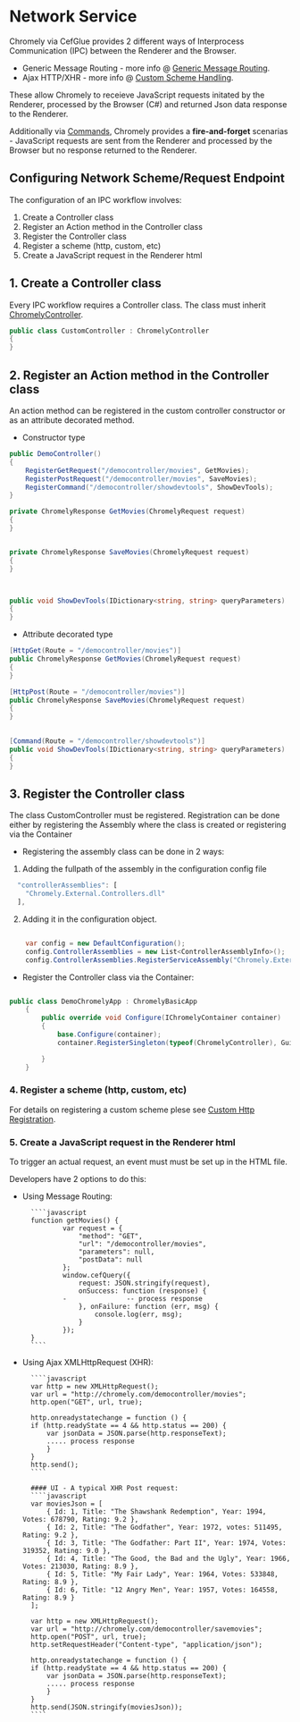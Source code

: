 
# Network Service

Chromely via CefGlue provides 2 different ways of Interprocess Communication (IPC) between the Renderer and the Browser.

- Generic Message Routing - more info @ [Generic Message Routing](https://github.com/chromelyapps/Chromely/blob/master/Documents/generic_message_routing.md).
- Ajax HTTP/XHR  -  more info @ [Custom Scheme Handling](https://github.com/chromelyapps/Chromely/blob/master/Documents/ajax_xhr_request_handling.md).


These allow Chromely to receieve JavaScript requests initated by the Renderer, processed by the Browser (C#) and returned Json data response to the Renderer. 

Additionally via [Commands](https://github.com/chromelyapps/Chromely/tree/master/src_5.0/Chromely.Core/Network/CommandRoute.cs), Chromely provides a **fire-and-forget** scenarias - JavaScript requests are sent from the Renderer and processed by the Browser but no response returned to the Renderer.

## Configuring Network Scheme/Request Endpoint

The configuration of an IPC workflow involves:

1. Create a Controller class
2. Register an Action method in the Controller class
3. Register the Controller class
4. Register a scheme (http, custom, etc)
5. Create a JavaScript request in the Renderer html

##  1.  Create a Controller class

Every IPC workflow requires a Controller class. The class must inherit [ChromelyController](https://github.com/chromelyapps/Chromely/blob/master/src_5.0/Chromely.Core/Network/ChromelyController.cs).


````csharp
public class CustomController : ChromelyController
{
}
````

##  2.  Register an Action method in the Controller class

An action method can be registered in the custom controller constructor or as an attribute decorated method.

- Constructor type
````csharp
public DemoController()
{
	RegisterGetRequest("/democontroller/movies", GetMovies);
	RegisterPostRequest("/democontroller/movies", SaveMovies);
	RegisterCommand("/democontroller/showdevtools", ShowDevTools);
}

private ChromelyResponse GetMovies(ChromelyRequest request)
{
}


private ChromelyResponse SaveMovies(ChromelyRequest request)
{
}



public void ShowDevTools(IDictionary<string, string> queryParameters)
{
}

````

- Attribute decorated type
````csharp
[HttpGet(Route = "/democontroller/movies")]
public ChromelyResponse GetMovies(ChromelyRequest request)
{
}

[HttpPost(Route = "/democontroller/movies")]
public ChromelyResponse SaveMovies(ChromelyRequest request)
{
}

	  
[Command(Route = "/democontroller/showdevtools")]
public void ShowDevTools(IDictionary<string, string> queryParameters)
{
}
````



##  3.  Register the Controller class

The class CustomController must be registered. Registration can be done either by registering the Assembly where the class is created or registering via the Container

- Registering the assembly class can be done in 2 ways:

1.  Adding the fullpath of the assembly in the configuration config file 

````javascript
  "controllerAssemblies": [
    "Chromely.External.Controllers.dll"
  ],
````

2. Adding it in the configuration object.

````csharp

    var config = new DefaultConfiguration();
    config.ControllerAssemblies = new List<ControllerAssemblyInfo>();
    config.ControllerAssemblies.RegisterServiceAssembly("Chromely.External.Controllers.dll");

````

- Register the Controller class via the Container:

````csharp

public class DemoChromelyApp : ChromelyBasicApp
    {
        public override void Configure(IChromelyContainer container)
        {
            base.Configure(container);
            container.RegisterSingleton(typeof(ChromelyController), Guid.NewGuid().ToString(), typeof(CustomController));

        }
    }

````
### 4. Register a scheme (http, custom, etc)

For details on registering a custom scheme plese see [Custom Http Registration](https://github.com/chromelyapps/Chromely/blob/master/Documents/registering_scheme_handlers.md). 

### 5. Create a JavaScript request in the Renderer html

To trigger an actual request, an event must must be set up in the HTML file. 

Developers have 2 options to do this:
- Using Message Routing:

        ````javascript
        function getMovies() {
                var request = {
                    "method": "GET",
                    "url": "/democontroller/movies",
                    "parameters": null,
                    "postData": null
                };
                window.cefQuery({
                    request: JSON.stringify(request),
                    onSuccess: function (response) {
                -               -- process response
                    }, onFailure: function (err, msg) {
                        console.log(err, msg);
                    }
                });
        }
        ````

- Using Ajax XMLHttpRequest (XHR):

        ````javascript
        var http = new XMLHttpRequest();
        var url = "http://chromely.com/democontroller/movies";
        http.open("GET", url, true);

        http.onreadystatechange = function () {
        if (http.readyState == 4 && http.status == 200) {
            var jsonData = JSON.parse(http.responseText);
            ..... process response
            }
        }
        http.send();
        ````

        #### UI - A typical XHR Post request:
        ````javascript
        var moviesJson = [
            { Id: 1, Title: "The Shawshank Redemption", Year: 1994, Votes: 678790, Rating: 9.2 },
            { Id: 2, Title: "The Godfather", Year: 1972, votes: 511495, Rating: 9.2 },
            { Id: 3, Title: "The Godfather: Part II", Year: 1974, Votes: 319352, Rating: 9.0 },
            { Id: 4, Title: "The Good, the Bad and the Ugly", Year: 1966, Votes: 213030, Rating: 8.9 },
            { Id: 5, Title: "My Fair Lady", Year: 1964, Votes: 533848, Rating: 8.9 },
            { Id: 6, Title: "12 Angry Men", Year: 1957, Votes: 164558, Rating: 8.9 }
        ];

        var http = new XMLHttpRequest();
        var url = "http://chromely.com/democontroller/savemovies";
        http.open("POST", url, true);
        http.setRequestHeader("Content-type", "application/json");

        http.onreadystatechange = function () {
        if (http.readyState == 4 && http.status == 200) {
            var jsonData = JSON.parse(http.responseText);
            ..... process response
            }
        }
        http.send(JSON.stringify(moviesJson));
        ````